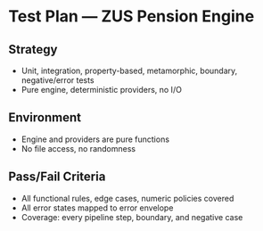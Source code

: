 # Test Plan — ZUS Pension Engine

## Strategy
- Unit, integration, property-based, metamorphic, boundary, negative/error tests
- Pure engine, deterministic providers, no I/O

## Environment
- Engine and providers are pure functions
- No file access, no randomness

## Pass/Fail Criteria
- All functional rules, edge cases, numeric policies covered
- All error states mapped to error envelope
- Coverage: every pipeline step, boundary, and negative case
